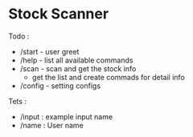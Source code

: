 # Stock Scanner

Todo :

- /start - user greet
- /help - list all available commands
- /scan - scan and get the stock info
  - get the list and create commads for detail info
- /config - setting configs

Tets :

- /input : example input name
- /name : User name
